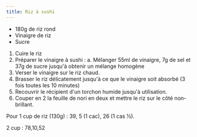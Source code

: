 ```yaml
---
title: Riz à sushi
---
```



-   180g de riz rond
-   Vinaigre de riz
-   Sucre

1.  Cuire le riz
2.  Préparer le vinaigre à sushi :
    a.  Mélanger 55ml de vinaigre, 7g de sel et 37g de sucre jusqu'à
        obtenir un mélange homogène
3.  Verser le vinaigre sur le riz chaud.
4.  Brasser le riz délicatement jusqu'à ce que le vinaigre soit absorbé
    (3 fois toutes les 10 minutes)
5.  Recouvrir le récipient d'un torchon humide jusqu'à utilisation.
6.  Couper en 2 la feuille de nori en deux et mettre le riz sur le côté
    non-brillant.

Pour 1 cup de riz (130g) : 39, 5 (1 cac), 26 (1 cas ½).

2 cup : 78,10,52
